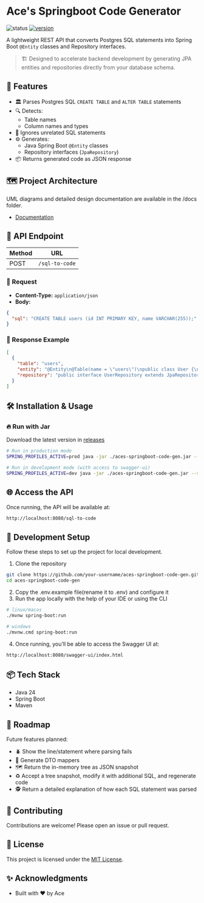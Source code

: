 # Ace's Springboot Code Generator
![status](https://img.shields.io/badge/status-work%20in%20progress-orange)
[![version](https://img.shields.io/github/v/tag/upsxace/aces-springboot-code-gen?label=version)](https://github.com/upsxace/aces-springboot-code-gen/releases)


A lightweight REST API that converts Postgres SQL statements into Spring Boot `@Entity` classes and Repository interfaces.

> 🏗️ Designed to accelerate backend development by generating JPA entities and repositories directly from your database schema.

## 🚀 Features

- 🏛️ Parses Postgres SQL `CREATE TABLE` and `ALTER TABLE` statements
- 🔍 Detects:
  - Table names
  - Column names and types
- 🔧 Ignores unrelated SQL statements
- ⚙️ Generates:
  - Java Spring Boot `@Entity` classes
  - Repository interfaces (`JpaRepository`)
- 📦 Returns generated code as JSON response
<!--
  Detects:
  - Primary keys
  - Foreign keys (relationships)
-->
## 🗺️ Project Architecture
UML diagrams and detailed design documentation are available in the /docs folder.
- [Documentation](./docs)

## 📡 API Endpoint

| Method | URL               |
|--------|-------------------|
| POST   | `/sql-to-code`    |

### 🔸 Request

- **Content-Type:** `application/json`
- **Body:**

```json
{
  "sql": "CREATE TABLE users (id INT PRIMARY KEY, name VARCHAR(255));"
}
```

### 🔸 Response Example
```json
[
  {
    "table": "users",
    "entity": "@Entity\n@Table(name = \"users\")\npublic class User {\n    @Id\n    @GeneratedValue(strategy = GenerationType.IDENTITY)\n    @Column(name = \"id\")\n    private Long id;\n\n    @Column(name = \"name\")\n    private String name;\n}",
    "repository": "public interface UserRepository extends JpaRepository<User, Long> {}"
  }
]
```

## 🛠️ Installation & Usage

### 🔥 Run with Jar
Download the latest version in [releases](https://github.com/UPSxACE/aces-springboot-code-gen/releases)
```bash
# Run in production mode
SPRING_PROFILES_ACTIVE=prod java -jar ./aces-springboot-code-gen.jar --server.port=8080

# Run in development mode (with access to swagger-ui)
SPRING_PROFILES_ACTIVE=dev java -jar ./aces-springboot-code-gen.jar --server.port=8080
```

## 🌐 Access the API
Once running, the API will be available at:

```bash
http://localhost:8080/sql-to-code
```

## 🚀 Development Setup

Follow these steps to set up the project for local development.

1. Clone the repository
```bash
git clone https://github.com/your-username/aces-springboot-code-gen.git
cd aces-springboot-code-gen
```
2. Copy the .env.example file(rename it to .env) and configure it
3. Run the app locally with the help of your IDE or using the CLI
```bash
# linux/macos
./mvnw spring-boot:run

# windows
./mvnw.cmd spring-boot:run
```
4. Once running, you’ll be able to access the Swagger UI at:
```bash
http://localhost:8080/swagger-ui/index.html
```

## 📦 Tech Stack
- Java 24
- Spring Boot
- Maven

## 🔭 Roadmap
Future features planned:
- 🪲 Show the line/statement where parsing fails
- 🔄 Generate DTO mappers
- 🗺️ Return the in-memory tree as JSON snapshot
- ♻️ Accept a tree snapshot, modify it with additional SQL, and regenerate code
- 🕵️ Return a detailed explanation of how each SQL statement was parsed

## 🤝 Contributing
Contributions are welcome! Please open an issue or pull request.

## 📜 License
This project is licensed under the [MIT License](LICENSE).

## ✨ Acknowledgments
- Built with ❤️ by Ace